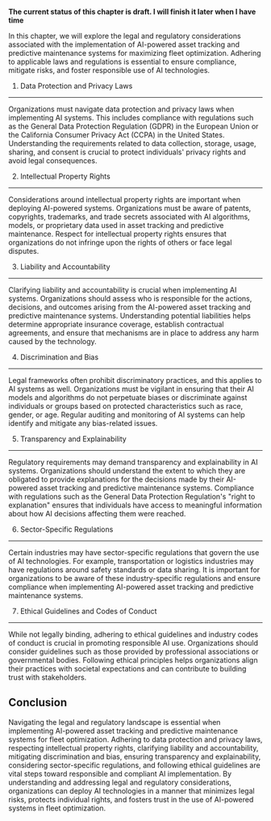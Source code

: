 **The current status of this chapter is draft. I will finish it later when I have time**

In this chapter, we will explore the legal and regulatory considerations associated with the implementation of AI-powered asset tracking and predictive maintenance systems for maximizing fleet optimization. Adhering to applicable laws and regulations is essential to ensure compliance, mitigate risks, and foster responsible use of AI technologies.

1. Data Protection and Privacy Laws
-----------------------------------

Organizations must navigate data protection and privacy laws when implementing AI systems. This includes compliance with regulations such as the General Data Protection Regulation (GDPR) in the European Union or the California Consumer Privacy Act (CCPA) in the United States. Understanding the requirements related to data collection, storage, usage, sharing, and consent is crucial to protect individuals' privacy rights and avoid legal consequences.

2. Intellectual Property Rights
-------------------------------

Considerations around intellectual property rights are important when deploying AI-powered systems. Organizations must be aware of patents, copyrights, trademarks, and trade secrets associated with AI algorithms, models, or proprietary data used in asset tracking and predictive maintenance. Respect for intellectual property rights ensures that organizations do not infringe upon the rights of others or face legal disputes.

3. Liability and Accountability
-------------------------------

Clarifying liability and accountability is crucial when implementing AI systems. Organizations should assess who is responsible for the actions, decisions, and outcomes arising from the AI-powered asset tracking and predictive maintenance systems. Understanding potential liabilities helps determine appropriate insurance coverage, establish contractual agreements, and ensure that mechanisms are in place to address any harm caused by the technology.

4. Discrimination and Bias
--------------------------

Legal frameworks often prohibit discriminatory practices, and this applies to AI systems as well. Organizations must be vigilant in ensuring that their AI models and algorithms do not perpetuate biases or discriminate against individuals or groups based on protected characteristics such as race, gender, or age. Regular auditing and monitoring of AI systems can help identify and mitigate any bias-related issues.

5. Transparency and Explainability
----------------------------------

Regulatory requirements may demand transparency and explainability in AI systems. Organizations should understand the extent to which they are obligated to provide explanations for the decisions made by their AI-powered asset tracking and predictive maintenance systems. Compliance with regulations such as the General Data Protection Regulation's "right to explanation" ensures that individuals have access to meaningful information about how AI decisions affecting them were reached.

6. Sector-Specific Regulations
------------------------------

Certain industries may have sector-specific regulations that govern the use of AI technologies. For example, transportation or logistics industries may have regulations around safety standards or data sharing. It is important for organizations to be aware of these industry-specific regulations and ensure compliance when implementing AI-powered asset tracking and predictive maintenance systems.

7. Ethical Guidelines and Codes of Conduct
------------------------------------------

While not legally binding, adhering to ethical guidelines and industry codes of conduct is crucial in promoting responsible AI use. Organizations should consider guidelines such as those provided by professional associations or governmental bodies. Following ethical principles helps organizations align their practices with societal expectations and can contribute to building trust with stakeholders.

Conclusion
----------

Navigating the legal and regulatory landscape is essential when implementing AI-powered asset tracking and predictive maintenance systems for fleet optimization. Adhering to data protection and privacy laws, respecting intellectual property rights, clarifying liability and accountability, mitigating discrimination and bias, ensuring transparency and explainability, considering sector-specific regulations, and following ethical guidelines are vital steps toward responsible and compliant AI implementation. By understanding and addressing legal and regulatory considerations, organizations can deploy AI technologies in a manner that minimizes legal risks, protects individual rights, and fosters trust in the use of AI-powered systems in fleet optimization.
